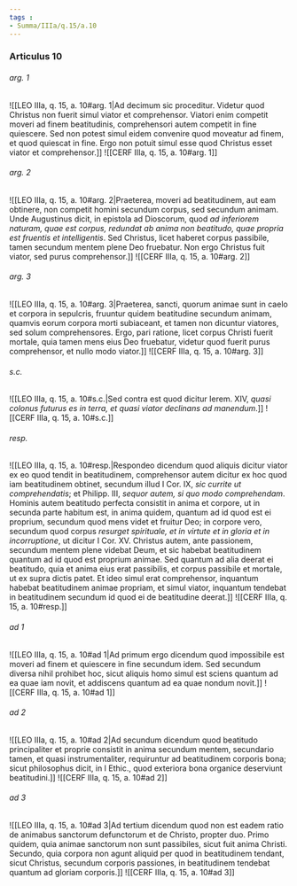 ```yaml
---
tags : 
- Summa/IIIa/q.15/a.10
---
```


### Articulus 10

###### arg. 1
![[LEO IIIa, q. 15, a. 10#arg. 1|Ad decimum sic proceditur. Videtur quod Christus non fuerit simul viator et comprehensor. Viatori enim competit moveri ad finem beatitudinis, comprehensori autem competit in fine quiescere. Sed non potest simul eidem convenire quod moveatur ad finem, et quod quiescat in fine. Ergo non potuit simul esse quod Christus esset viator et comprehensor.]]
![[CERF IIIa, q. 15, a. 10#arg. 1]]

###### arg. 2
![[LEO IIIa, q. 15, a. 10#arg. 2|Praeterea, moveri ad beatitudinem, aut eam obtinere, non competit homini secundum corpus, sed secundum animam. Unde Augustinus dicit, in epistola ad Dioscorum, quod *ad inferiorem naturam, quae est corpus, redundat ab anima non beatitudo, quae propria est fruentis et intelligentis*. Sed Christus, licet haberet corpus passibile, tamen secundum mentem plene Deo fruebatur. Non ergo Christus fuit viator, sed purus comprehensor.]]
![[CERF IIIa, q. 15, a. 10#arg. 2]]

###### arg. 3
![[LEO IIIa, q. 15, a. 10#arg. 3|Praeterea, sancti, quorum animae sunt in caelo et corpora in sepulcris, fruuntur quidem beatitudine secundum animam, quamvis eorum corpora morti subiaceant, et tamen non dicuntur viatores, sed solum comprehensores. Ergo, pari ratione, licet corpus Christi fuerit mortale, quia tamen mens eius Deo fruebatur, videtur quod fuerit purus comprehensor, et nullo modo viator.]]
![[CERF IIIa, q. 15, a. 10#arg. 3]]

###### s.c.
![[LEO IIIa, q. 15, a. 10#s.c.|Sed contra est quod dicitur Ierem. XIV, *quasi colonus futurus es in terra, et quasi viator declinans ad manendum*.]]
![[CERF IIIa, q. 15, a. 10#s.c.]]

###### resp.
![[LEO IIIa, q. 15, a. 10#resp.|Respondeo dicendum quod aliquis dicitur viator ex eo quod tendit in beatitudinem, comprehensor autem dicitur ex hoc quod iam beatitudinem obtinet, secundum illud I Cor. IX, *sic currite ut comprehendatis*; et Philipp. III, *sequor autem, si quo modo comprehendam*. Hominis autem beatitudo perfecta consistit in anima et corpore, ut in secunda parte habitum est, in anima quidem, quantum ad id quod est ei proprium, secundum quod mens videt et fruitur Deo; in corpore vero, secundum quod corpus *resurget spirituale, et in virtute et in gloria et in incorruptione*, ut dicitur I Cor. XV. Christus autem, ante passionem, secundum mentem plene videbat Deum, et sic habebat beatitudinem quantum ad id quod est proprium animae. Sed quantum ad alia deerat ei beatitudo, quia et anima eius erat passibilis, et corpus passibile et mortale, ut ex supra dictis patet. Et ideo simul erat comprehensor, inquantum habebat beatitudinem animae propriam, et simul viator, inquantum tendebat in beatitudinem secundum id quod ei de beatitudine deerat.]]
![[CERF IIIa, q. 15, a. 10#resp.]]

###### ad 1
![[LEO IIIa, q. 15, a. 10#ad 1|Ad primum ergo dicendum quod impossibile est moveri ad finem et quiescere in fine secundum idem. Sed secundum diversa nihil prohibet hoc, sicut aliquis homo simul est sciens quantum ad ea quae iam novit, et addiscens quantum ad ea quae nondum novit.]]
![[CERF IIIa, q. 15, a. 10#ad 1]]

###### ad 2
![[LEO IIIa, q. 15, a. 10#ad 2|Ad secundum dicendum quod beatitudo principaliter et proprie consistit in anima secundum mentem, secundario tamen, et quasi instrumentaliter, requiruntur ad beatitudinem corporis bona; sicut philosophus dicit, in I Ethic., quod exteriora bona organice deserviunt beatitudini.]]
![[CERF IIIa, q. 15, a. 10#ad 2]]

###### ad 3
![[LEO IIIa, q. 15, a. 10#ad 3|Ad tertium dicendum quod non est eadem ratio de animabus sanctorum defunctorum et de Christo, propter duo. Primo quidem, quia animae sanctorum non sunt passibiles, sicut fuit anima Christi. Secundo, quia corpora non agunt aliquid per quod in beatitudinem tendant, sicut Christus, secundum corporis passiones, in beatitudinem tendebat quantum ad gloriam corporis.]]
![[CERF IIIa, q. 15, a. 10#ad 3]]

